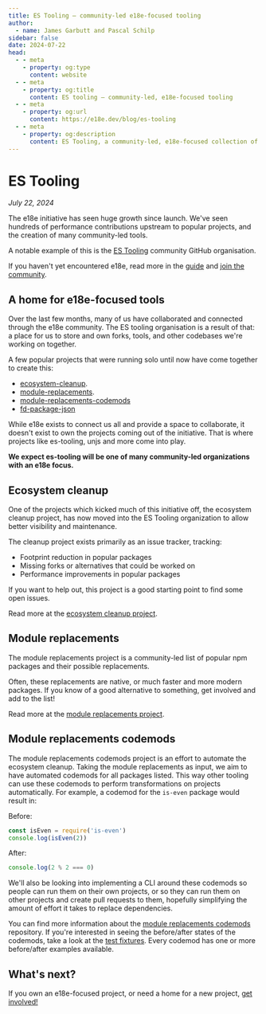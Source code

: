 ```yaml
---
title: ES Tooling – community-led e18e-focused tooling
author:
  - name: James Garbutt and Pascal Schilp
sidebar: false
date: 2024-07-22
head:
  - - meta
    - property: og:type
      content: website
  - - meta
    - property: og:title
      content: ES tooling – community-led, e18e-focused tooling
  - - meta
    - property: og:url
      content: https://e18e.dev/blog/es-tooling
  - - meta
    - property: og:description
      content: ES Tooling, a community-led, e18e-focused collection of tools for the ecosystem
---
```


# ES Tooling

_July 22, 2024_

The e18e initiative has seen huge growth since launch. We've seen hundreds of performance contributions upstream to popular projects, and the creation of many community-led tools.

A notable example of this is the [ES Tooling](https://github.com/orgs/es-tooling/) community GitHub organisation.

If you haven't yet encountered e18e, read more in the [guide](https://e18e.dev/guide/#why-e18e) and [join the community](https://chat.e18e.dev/).

## A home for e18e-focused tools

Over the last few months, many of us have collaborated and connected through the e18e community. The ES tooling organisation is a result of that: a place for us to store and own forks, tools, and other codebases we're working on together.

A few popular projects that were running solo until now have come together to create this:

- [ecosystem-cleanup](https://github.com/43081j/ecosystem-cleanup).
- [module-replacements](https://github.com/es-tooling/module-replacements).
- [module-replacements-codemods](https://github.com/thepassle/module-replacements-codemods)
- [fd-package-json](https://github.com/es-tooling/fd-package-json)

While e18e exists to connect us all and provide a space to collaborate, it doesn't exist to own the projects coming out of the initiative. That is where projects like es-tooling, unjs and more come into play.

**We expect es-tooling will be one of many community-led organizations with an e18e focus.**

## Ecosystem cleanup

One of the projects which kicked much of this initiative off, the ecosystem cleanup project, has now moved into the ES Tooling organization to allow better visibility and maintenance.

The cleanup project exists primarily as an issue tracker, tracking:

- Footprint reduction in popular packages
- Missing forks or alternatives that could be worked on
- Performance improvements in popular packages

If you want to help out, this project is a good starting point to find some open issues.

Read more at the [ecosystem cleanup project](https://github.com/es-tooling/ecosystem-cleanup).

## Module replacements

The module replacements project is a community-led list of popular npm packages and their possible replacements.

Often, these replacements are native, or much faster and more modern packages. If you know of a good alternative to something, get involved and add to the list!

Read more at the [module replacements project](https://github.com/es-tooling/module-replacements).

## Module replacements codemods

The module replacements codemods project is an effort to automate the ecosystem cleanup. Taking the module replacements as input, we aim to have automated codemods for all packages listed. This way other tooling can use these codemods to perform transformations on projects automatically. For example, a codemod for the `is-even` package would result in:

Before:
```js
const isEven = require('is-even')
console.log(isEven(2))
```

After:
```js
console.log(2 % 2 === 0)
```

We'll also be looking into implementing a CLI around these codemods so people can run them on their own projects, or so they can run them on other projects and create pull requests to them, hopefully simplifying the amount of effort it takes to replace dependencies.

You can find more information about the [module replacements codemods](https://github.com/es-tooling/module-replacements-codemods) repository. If you're interested in seeing the before/after states of the codemods, take a look at the [test fixtures](https://github.com/es-tooling/module-replacements-codemods/tree/main/test/fixtures). Every codemod has one or more before/after examples available.

## What's next?

If you own an e18e-focused project, or need a home for a new project, [get involved!](https://chat.e18e.dev/)
